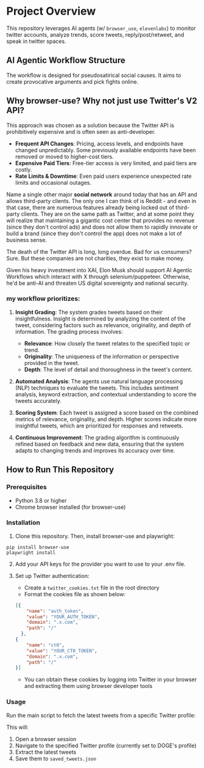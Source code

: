 # Project Overview

This repository leverages AI agents (w/ `browser_use`, `elevenlabs`) to monitor twitter accounts, analyze trends, score tweets, reply/post/retweet, and speak in twitter spaces.

## AI Agentic Workflow Structure

The workflow is designed for pseudosatirical social causes. It aims to create provocative arguments and pick fights online.

<!-- 1) **What people should know (mission statement; system prompt)**
  ```
  [{
    "cause": "The Bureau of Ergonomic Justice And Reparations"
    "description": "Advocating for the fair distribution of standing desks, 
                    lumbar-support chairs, 
                    and those squishy keyboard wrist pads."
  }]
```
2) **Accounts and Trends to monitor**
  specify how much they would support the mission statement (20 is agreement, -20 is oppose)
```
//accounts
[
  {
    "handle": "@HealthyPostureAlliance",
    "rating": 20
  },
  {
    "handle": "@BendAtTheKneesOrHips",
    "rating": 8
  },
  {
    "handle": "@BringBackCubicles",
    "rating": -20
  }
  ...
]
```
```
//trends
[
  {
    "handle": "#ErgonomicRevolution",
    "rating": 18
  },
  {
    "handle": "#OfficePostureMatters",
    "rating": 10
  },
  {
    "handle": "#SittingIsFreedom",
    "rating": -20
  }
  ...
]
``` -->


## Why browser-use? Why not just use Twitter's V2 API?

This approach was chosen as a solution because the Twitter API is prohibitively expensive and is often seen as anti-developer. 

- **Frequent API Changes**: Pricing, access levels, and endpoints have changed unpredictably. Some previously available endpoints have been removed or moved to higher-cost tiers.
- **Expensive Paid Tiers**: Free-tier access is very limited, and paid tiers are costly.
- **Rate Limits & Downtime**: Even paid users experience unexpected rate limits and occasional outages.

Name a single other major **social network** around today that has an API and allows third-party clients. The only one I can think of is Reddit - and even in that case, there are numerous features already being locked out of third-party clients. They are on the same path as Twitter, and at some point they will realize that maintaining a gigantic cost center that provides no revenue (since they don't control ads) and does not allow them to rapidly innovate or build a brand (since they don't control the app) does not make a lot of business sense.

The death of the Twitter API is long, long overdue. Bad for us consumers? Sure. But these companies are not charities, they exist to make money.

Given his heavy investment into XAI, Elon Musk should support AI Agentic Workflows which interact with X through selenium/puppeteer. Otherwise, he'd be anti-AI and threaten US digital sovereignty and national security.


### my workflow prioritizes:

1. **Insight Grading**: The system grades tweets based on their insightfulness. Insight is determined by analyzing the content of the tweet, considering factors such as relevance, originality, and depth of information. The grading process involves:
   - **Relevance**: How closely the tweet relates to the specified topic or trend.
   - **Originality**: The uniqueness of the information or perspective provided in the tweet.
   - **Depth**: The level of detail and thoroughness in the tweet's content.

2. **Automated Analysis**: The agents use natural language processing (NLP) techniques to evaluate the tweets. This includes sentiment analysis, keyword extraction, and contextual understanding to score the tweets accurately.

3. **Scoring System**: Each tweet is assigned a score based on the combined metrics of relevance, originality, and depth. Higher scores indicate more insightful tweets, which are prioritized for responses and retweets.

4. **Continuous Improvement**: The grading algorithm is continuously refined based on feedback and new data, ensuring that the system adapts to changing trends and improves its accuracy over time.

## How to Run This Repository

### Prerequisites
- Python 3.8 or higher
- Chrome browser installed (for browser-use)


### Installation

1. Clone this repository. Then, install browser-use and playwright:
```
pip install browser-use
playwright install

```
2. Add your API keys for the provider you want to use to your .env file. 

3. Set up Twitter authentication:
   - Create a `twitter_cookies.txt` file in the root directory
   - Format the cookies file as shown below:
   ```json
   [{
       "name": "auth_token",
       "value": "YOUR_AUTH_TOKEN",
       "domain": ".x.com",
       "path": "/"
     },
   {
       "name": "ct0",
       "value": "YOUR_CT0_TOKEN",
       "domain": ".x.com",
       "path": "/"
   }]
   ```
   - You can obtain these cookies by logging into Twitter in your browser and extracting them using browser developer tools

### Usage

Run the main script to fetch the latest tweets from a specific Twitter profile:


This will:
1. Open a browser session
2. Navigate to the specified Twitter profile (currently set to DOGE's profile)
3. Extract the latest tweets
4. Save them to `saved_tweets.json`